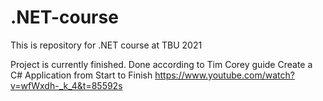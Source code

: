 # .NET-course
This is repository for .NET course at TBU 2021 

Project is currently finished.
Done according to Tim Corey guide Create a C# Application from Start to Finish
https://www.youtube.com/watch?v=wfWxdh-_k_4&t=85592s
